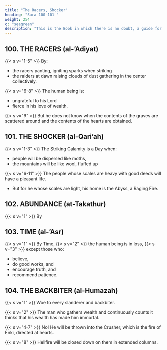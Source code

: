 ```yaml
---
title: "The Racers, Shocker"
heading: "Sura 100-101 "
weight: 254
c: "seagreen"
description: "This is the Book in which there is no doubt, a guide for the righteous."
---
```



## 100. THE RACERS (al-’Adiyat)


{{< s v="1-5" >}} By:
- the racers panting, igniting sparks when striking
- the raiders at dawn raising clouds of dust gathering in the center collectively.

{{< s v="6-8" >}} The human being is:
- ungrateful to his Lord
- fierce in his love of wealth.

{{< s v="9" >}} But he does not know when the contents of the graves are scattered around and the contents of the hearts are obtained.


<!-- Their Lord, on that Day, is fully informed
of them.
you will know.
you knew with knowledge of certainty.
6. You
would see the Inferno.

Then, on that Day, you will be questioned
about the Bliss.
 -->

## 101. THE SHOCKER (al-Qari’ah)

{{< s v="1-3" >}} The Striking Calamity is a Day when:
- people will be dispersed like moths,
- the mountains will be like wool, fluffed up

{{< s v="6-11" >}} The people whose scales are heavy with good deeds will have a pleasant life. 
- But for he whose scales are light, his home is the Abyss, a Raging Fire.
<!-- the earth is shaken with its quake.  And the earth brings out its loads.{{< s v="3" >}}  And man says, “What is the matter with it?”{{< s v="4" >}}  On that Day, it will tell its tales. your Lord will have inspired it.-->


<!-- By time, 1854
2. Indeed, mankind is in loss,
3. Except for those who have believed and done righteous deeds and
advised each other to truth and advised each other to patience.
 -->


## 102. ABUNDANCE (at-Takathur)

{{< s v="1" >}}  By



## 103. TIME (al-’Asr)

{{< s v="1" >}}  By Time, {{< s v="2" >}} the human being is in loss, {{< s v="3" >}} except those who:
- believe,
- do good works, and
- encourage truth, and
- recommend patience.


## 104. THE BACKBITER (al-Humazah)

{{< s v="1" >}} Woe to every slanderer and backbiter.

{{< s v="2" >}} The man who gathers wealth and continuously counts it thinks that his wealth has made him immortal. 

{{< s v="4-7" >}} No! He will be thrown into the Crusher, which is the fire of Enki, directed at hearts.

{{< s v="8" >}} Hellfire  will be closed down on them in extended columns.



<!-- It
is he who mistreats the orphan.
And does not encourage the feeding of the
poor.{{< s v="3" >}} {{< s v="4" >}}  So
woe to those who pray.{{< s v="5" >}}  Those who are heedless of their prayers.
6. Those who put on the appearance.
7. And
closes in on them.{{< s v="9" >}}  In

 -->